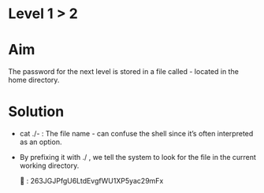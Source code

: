 # Level 1 > 2

# Aim
The password for the next level is stored in a file called - located in the home directory.

# Solution
 - cat ./- : The file name - can confuse the shell since it’s often interpreted as an option.
 - By prefixing it with ./ , we tell the system to look for the file in the current working directory.

   🔑 : 263JGJPfgU6LtdEvgfWU1XP5yac29mFx
